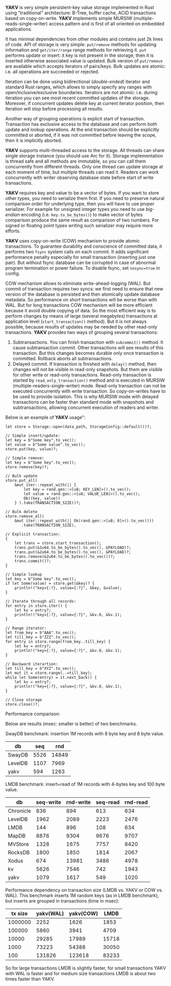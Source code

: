 **YAKV** is very simple persistent-key value storage implemented in Rust
using "traditional" architecture: B-Tree, buffer cache, ACID transactions based on copy-on-write.
**YAKV** implements simple MURSIW (multiple-reads-single-writer) access pattern
and is first of all oriented on embedded applications.

It has minimal dependencies from other modules and contains just 2k lines of code.
API of storage is very simple: `put/remove` methods for updating information
and `get/iter/range` range methods for retrieving it.
`put` performs update or insert: it key is not present in the storage, then it is inserted
otherwise associated value is updated. Bulk version of `put/remove` are available which accepts iterators
of pairs/keys. Bulk updates are atomic: i.e. all operations are succeeded or rejected.

Iteration can be done using bidirectional (_double-ended_) iterator and standard Rust ranges, which
allows to simply specify any ranges with open/inclusive/exclusive boundaries. Iterators are not atomic:
i.e. during iteration you can see most recent committed updates of the storage. Moreover,
if concurrent updates delete key at current iterator position, then iteration will stop before processing all results.

Another way of grouping operations is explicit start of transaction.
Transaction has exclusive access to the database and can perform both update and lookup operations.
At the end transaction should be explicitly committed or aborted, if it was not committed before leaving the scope,
then it is implicitly aborted.

**YAKV** supports multi-threaded access to the storage. All threads can share single storage instance (you should use Arc for it).
Storage implementation is thread safe and all methods are immutable, so you can call them concurrently from different threads.
Only one thread can update storage at each moment of time, but multiple threads can read it.
Readers can work concurrently with writer observing database state before start of write transactions.

**YAKV** requires key and value to be a vector of bytes. If you want to store other types, you need to serialize them first.
If you need to preserve natural comparison order for underlying type, then you will have to use proper serializer.
For example for unsigned integer types you need to use _big-endian_ encoding (i.e. `key.to_be_bytes()`)
to make vector of bytes comparison produce the same result as comparison of two numbers.
For signed or floating point types writing such serializer may require more efforts.

**YAKV** uses copy-on-write (COW) mechanism to provide atomic transactions.
To guarantee durability and conscience of committed data, it performs two `fsync` system calls on each commit.
It adds significant performance penalty especially for small transaction (inserting just one pair).
But without fsync database can be corrupted in case of abnormal program termination or power failure.
To disable fsync, set `nosync=true` in config.

COW mechanism allows to eliminate write-ahead-logging (WAL). But commit of transaction requires two syncs: we first need to ensure
that new version of the database is persisted and then atomically update database metadata.
So performance on short transactions will be worse than with WAL. But for long transactions COW mechanism will be more efficient
because it avoid double copying of data. So the most efficient way is to perform changes by means of large (several megabytes) transactions
at application level (`start_transaction()` method). But it is not always possible, because results of updates may be needed by other read-only transactions.
**YAKV** provides two ways of grouping several transactions:

1. Subtransactions. You can finish transaction with `subcommit()` method. It cause subtransaction commit. Other transactions will see results
of this transaction. But this changes becomes durable only once transaction is committed. Rollback aborts all subtransactions.
2. Delayed commit. If transaction is finished with `delay()` method, then changes will not be visible in read-only snapshots.
But them are visible for other write or read-only transactions. Read-only transaction is started by `read_only_transaction()` method and is executed in
MURSIW (multiple-readers-single-writer) mode. Read-only transaction can not be executed concurrently with write transaction.
So copy-on-writes have to be used to provide isolation. This is why MURSIW mode with delayed transactions can be faster than standard mode with snapshots and subtransactions, allowing concurrent
execution of readers and writer.

Below is an example of **YAKV** usage":

```
let store = Storage::open(data_path, StorageConfig::default())?;

// Simple insert/update:
let key = b"Some key".to_vec();
let value = b"Some value".to_vec();
store.put(key, value)?;

// Simple remove:
let key = b"Some key".to_vec();
store.remove(key)?;

// Bulk update
store.put_all(
	&mut iter::repeat_with(|| {
	    let key = rand.gen::<[u8; KEY_LEN]>().to_vec();
	    let value = rand.gen::<[u8; VALUE_LEN]>().to_vec();
        Ok((key, value))
	} ).take(TRANSACTION_SIZE))?;

// Bulk delete
store.remove_all(
    &mut iter::repeat_with(|| Ok(rand.gen::<[u8; 8]>().to_vec()))
       .take(TRANSACTION_SIZE),

// Explicit transaction:
{
    let trans = store.start_transaction();
    trans.put(&1u64.to_be_bytes().to_vec(), &PAYLOAD)?;
    trans.put(&2u64.to_be_bytes().to_vec(), &PAYLOAD)?;
    trans.remove(&2u64.to_be_bytes().to_vec())?;
    trans.commit()?;
}

// Simple lookup
let key = b"Some key".to_vec();
if let Some(value) = store.get(&key)? {
    println!("key={:?}, value={:?}", &key, &value);
}

// Iterate through all records:
for entry in store.iter() {
    let kv = entry?;
	println!("key={:?}, value={:?}", &kv.0, &kv.1);
}

// Range iterator:
let from_key = b"AAA".to_vec();
let till_key = b"ZZZ".to_vec();
for entry in store.range(from_key..till_key) {
    let kv = entry?;
	println!("key={:?}, value={:?}", &kv.0, &kv.1);
}

// Backward iterartion:
let till_key = b"XYZ".to_vec();
let mut it = store.range(..=till_key);
while let Some(entry) = it.next_back() {
    let kv = entry?;
	println!("key={:?}, value={:?}", &kv.0, &kv.1);
}

// Close storage
store.close()?;
```

Performance comparison:

Below are results (msec: smaller is better) of two benchmarks.

SwayDB benchmark: insertion 1M records with 8 byte key and 8 byte value.

| db      |  seq  |  rnd  |
| ------- | ----- | ----- |
| SwayDB  | 5526  | 14849 |
| LevelDB | 1107  | 7969  |
| yakv    |  594  | 1263  |


LMDB benchmark: insert+read of 1M records with 4-bytes key and 100 byte value.

| db        | seq-write | rnd-write | seq-read | rnd-read |
| --------- | --------- | --------- | -------- | -------- |
| Chronicle | 836       | 894       | 613      | 634      |
| LevelDB   | 1962      | 2089      | 2223     | 2476     |
| LMDB      | 144       | 896       | 108      | 634      |
| MapDB     | 8876      | 9304      | 9676     | 9707     |
| MVStore   | 1328      | 1675      | 7757     | 8420     |
| RocksDB   | 1800      | 1850      | 1814     | 2067     |
| Xodus     | 674       | 13981     | 3486     | 4978     |
| kv        | 5626      | 7546      | 742      | 1943     |
| yakv      | 1079      | 1617      | 549      | 1020     |


Performance dependency on transaction size (LMDB vs. YAKV or COW vs. WAL).
This benchmark inserts 1M random keys (as in LMDB benchmark),
but inserts are grouped in transactions (time in msec):

| tx size |  yakv(WAL) |  yakv(COW) |  LMDB  |
| ------- | ---------- | ---------- | ------ |
| 1000000 |       2252 |       1626 |   1853 |
| 100000  |       5860 |       3941 |   4709 |
| 10000   |      29285 |      17989 |  15718 |
| 1000    |      73223 |      54388 |  30050 |
| 100     |     131826 |     123618 |  83233 |

So for large transactions LMDB is slightly faster, for small transactions YAKV with WAL is faster
and for medium size transactions LMDB is about two times faster than YAKV.
